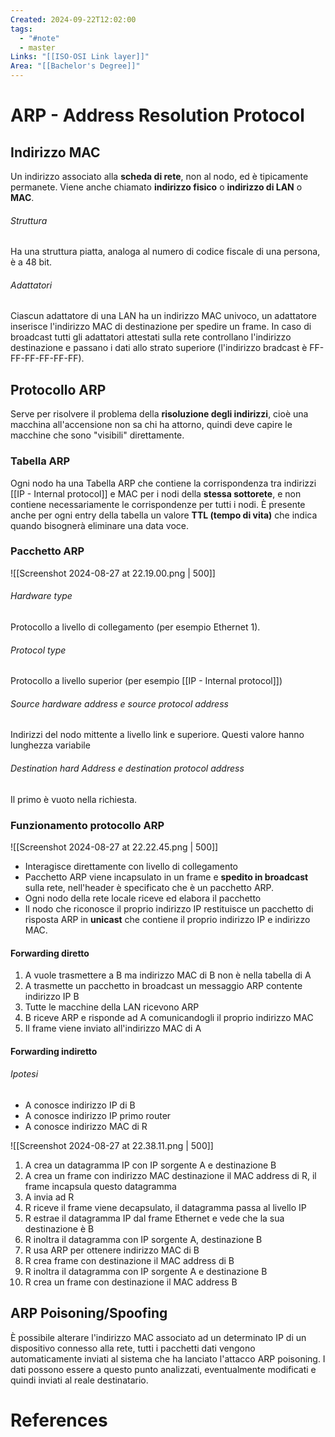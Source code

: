 ```yaml
---
Created: 2024-09-22T12:02:00
tags:
  - "#note"
  - master
Links: "[[ISO-OSI Link layer]]"
Area: "[[Bachelor's Degree]]"
---
```

# ARP - Address Resolution Protocol

## Indirizzo MAC
Un indirizzo associato alla **scheda di rete**, non al nodo, ed è tipicamente permanete. Viene anche chiamato **indirizzo fisico** o **indirizzo di LAN** o **MAC**. 
###### Struttura
Ha una struttura piatta, analoga al numero di codice fiscale di una persona, è a 48 bit.
###### Adattatori
Ciascun adattatore di una LAN ha un indirizzo MAC univoco, un adattatore inserisce l'indirizzo MAC di destinazione per spedire un frame. In caso di broadcast tutti gli adattatori attestati sulla rete controllano l'indirizzo destinazione e passano i dati allo strato superiore (l'indirizzo bradcast è FF-FF-FF-FF-FF-FF).
## Protocollo ARP

Serve per risolvere il problema della **risoluzione degli indirizzi**, cioè una macchina all'accensione non sa chi ha attorno, quindi deve capire le macchine che sono "visibili" direttamente.
### Tabella ARP
Ogni nodo ha una Tabella ARP che contiene la corrispondenza tra indirizzi [[IP - Internal protocol]] e MAC per i nodi della **stessa sottorete**, e non contiene necessariamente le corrispondenze per tutti i nodi. È presente anche per ogni entry della tabella un valore **TTL (tempo di vita)** che indica quando bisognerà eliminare una data voce.
### Pacchetto ARP

![[Screenshot 2024-08-27 at 22.19.00.png | 500]]
###### Hardware type 
Protocollo a livello di collegamento (per esempio Ethernet 1).
###### Protocol type 
Protocollo a livello superior (per esempio [[IP - Internal protocol]])
###### Source hardware address e source protocol address
Indirizzi del nodo mittente a livello link e superiore. Questi valore hanno lunghezza variabile
###### Destination hard Address e destination protocol address
Il primo è vuoto nella richiesta.

### Funzionamento protocollo ARP

![[Screenshot 2024-08-27 at 22.22.45.png | 500]]

- Interagisce direttamente con livello di collegamento
- Pacchetto ARP viene incapsulato in un frame e **spedito in broadcast** sulla rete, nell'header è specificato che è un pacchetto ARP.
- Ogni nodo della rete locale riceve ed elabora il pacchetto
- Il nodo che riconosce il proprio indirizzo IP restituisce un pacchetto di risposta ARP in **unicast** che contiene il proprio indirizzo IP e indirizzo MAC.

#### Forwarding diretto
1. A vuole trasmettere a B ma indirizzo MAC di B non è nella tabella di A
2. A trasmette un pacchetto in broadcast un messaggio ARP contente indirizzo IP B
3. Tutte le macchine della LAN ricevono ARP
4. B riceve ARP e risponde ad A comunicandogli il proprio indirizzo MAC
5. Il frame viene inviato all'indirizzo MAC di A

#### Forwarding indiretto
###### Ipotesi
- A conosce indirizzo IP di B
- A conosce indirizzo IP primo router
- A conosce indirizzo MAC di R

![[Screenshot 2024-08-27 at 22.38.11.png | 500]]


1. A crea un datagramma IP con IP sorgente A e destinazione B
2. A crea un frame con indirizzo MAC destinazione il MAC address di R, il frame incapsula questo datagramma 
3. A invia ad R
4. R riceve il frame viene decapsulato, il datagramma passa al livello IP
5. R estrae il datagramma IP dal frame Ethernet e vede che la sua destinazione è B
6. R inoltra il datagramma con IP sorgente A, destinazione B
7. R usa ARP per ottenere indirizzo MAC di B
8. R crea frame con destinazione il MAC address di B
9. R inoltra il datagramma con IP sorgente A e destinazione B
10. R crea un frame con destinazione il MAC address B

## ARP Poisoning/Spoofing
È possibile alterare l'indirizzo MAC associato ad un determinato IP di un dispositivo connesso alla rete, tutti i pacchetti dati vengono automaticamente inviati al sistema che ha lanciato l'attacco ARP poisoning. I dati possono essere a questo punto analizzati, eventualmente modificati e quindi inviati al reale destinatario.
# References